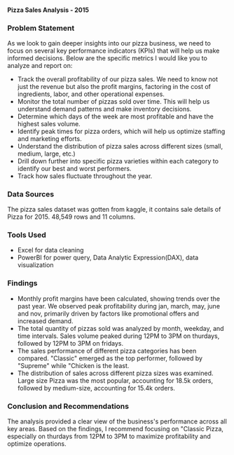 #### Pizza Sales Analysis - 2015

### Problem Statement
As we look to gain deeper insights into our pizza business, we need to focus on several key performance indicators (KPIs) that will help us make informed decisions. Below are the specific metrics I would like you to analyze and report on:
- Track the overall profitability of our pizza sales. We need to know not just the revenue but also the profit margins, factoring in the cost of ingredients, labor, and other operational expenses.
- Monitor the total number of pizzas sold over time. This will help us understand demand patterns and make inventory decisions.
- Determine which days of the week are most profitable and have the highest sales volume.
- Identify peak times for pizza orders, which will help us optimize staffing and marketing efforts.
- Understand the distribution of pizza sales across different sizes (small, medium, large, etc.)
- Drill down further into specific pizza varieties within each category to identify our best and worst performers.
- Track how sales fluctuate throughout the year.

### Data Sources
The pizza sales dataset was gotten from kaggle, it contains sale details of Pizza for 2015. 48,549 rows and 11 columns.

### Tools Used
- Excel for data cleaning
- PowerBI for power query, Data Analytic Expression(DAX), data visualization  

### Findings
- Monthly profit margins have been calculated, showing trends over the past year. We observed peak profitability during jan, march, may, june and nov, primarily driven by factors like promotional offers and increased demand.
- The total quantity of pizzas sold was analyzed by month, weekday, and time intervals. Sales volume peaked during 12PM to 3PM on thurdays, followed by 12PM to 3PM on fridays.
- The sales performance of different pizza categories has been compared. "Classic" emerged as the top performer, followed by "Supreme" while "Chicken is the least.
- The distribution of sales across different pizza sizes was examined. Large size Pizza was the most popular, accounting for 18.5k orders, followed by medium-size, accounting for 15.4k orders.

### Conclusion and Recommendations
The analysis provided a clear view of the business's performance across all key areas. Based on the findings, I recommend focusing on "Classic Pizza, especially on thurdays from 12PM to 3PM to maximize profitability and optimize operations.
